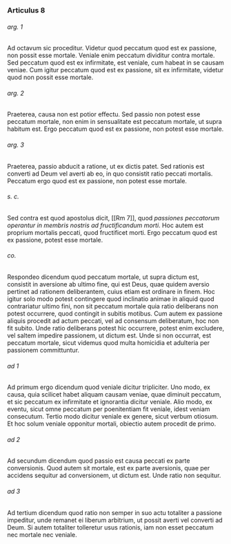 ### Articulus 8

###### arg. 1
Ad octavum sic proceditur. Videtur quod peccatum quod est ex passione, non possit esse mortale. Veniale enim peccatum dividitur contra mortale. Sed peccatum quod est ex infirmitate, est veniale, cum habeat in se causam veniae. Cum igitur peccatum quod est ex passione, sit ex infirmitate, videtur quod non possit esse mortale.

###### arg. 2
Praeterea, causa non est potior effectu. Sed passio non potest esse peccatum mortale, non enim in sensualitate est peccatum mortale, ut supra habitum est. Ergo peccatum quod est ex passione, non potest esse mortale.

###### arg. 3
Praeterea, passio abducit a ratione, ut ex dictis patet. Sed rationis est converti ad Deum vel averti ab eo, in quo consistit ratio peccati mortalis. Peccatum ergo quod est ex passione, non potest esse mortale.

###### s. c.
Sed contra est quod apostolus dicit, [[Rm 7]], quod *passiones peccatorum operantur in membris nostris ad fructificandum morti*. Hoc autem est proprium mortalis peccati, quod fructificet morti. Ergo peccatum quod est ex passione, potest esse mortale.

###### co.
Respondeo dicendum quod peccatum mortale, ut supra dictum est, consistit in aversione ab ultimo fine, qui est Deus, quae quidem aversio pertinet ad rationem deliberantem, cuius etiam est ordinare in finem. Hoc igitur solo modo potest contingere quod inclinatio animae in aliquid quod contrariatur ultimo fini, non sit peccatum mortale quia ratio deliberans non potest occurrere, quod contingit in subitis motibus. Cum autem ex passione aliquis procedit ad actum peccati, vel ad consensum deliberatum, hoc non fit subito. Unde ratio deliberans potest hic occurrere, potest enim excludere, vel saltem impedire passionem, ut dictum est. Unde si non occurrat, est peccatum mortale, sicut videmus quod multa homicidia et adulteria per passionem committuntur.

###### ad 1
Ad primum ergo dicendum quod veniale dicitur tripliciter. Uno modo, ex causa, quia scilicet habet aliquam causam veniae, quae diminuit peccatum, et sic peccatum ex infirmitate et ignorantia dicitur veniale. Alio modo, ex eventu, sicut omne peccatum per poenitentiam fit veniale, idest veniam consecutum. Tertio modo dicitur veniale ex genere, sicut verbum otiosum. Et hoc solum veniale opponitur mortali, obiectio autem procedit de primo.

###### ad 2
Ad secundum dicendum quod passio est causa peccati ex parte conversionis. Quod autem sit mortale, est ex parte aversionis, quae per accidens sequitur ad conversionem, ut dictum est. Unde ratio non sequitur.

###### ad 3
Ad tertium dicendum quod ratio non semper in suo actu totaliter a passione impeditur, unde remanet ei liberum arbitrium, ut possit averti vel converti ad Deum. Si autem totaliter tolleretur usus rationis, iam non esset peccatum nec mortale nec veniale.

